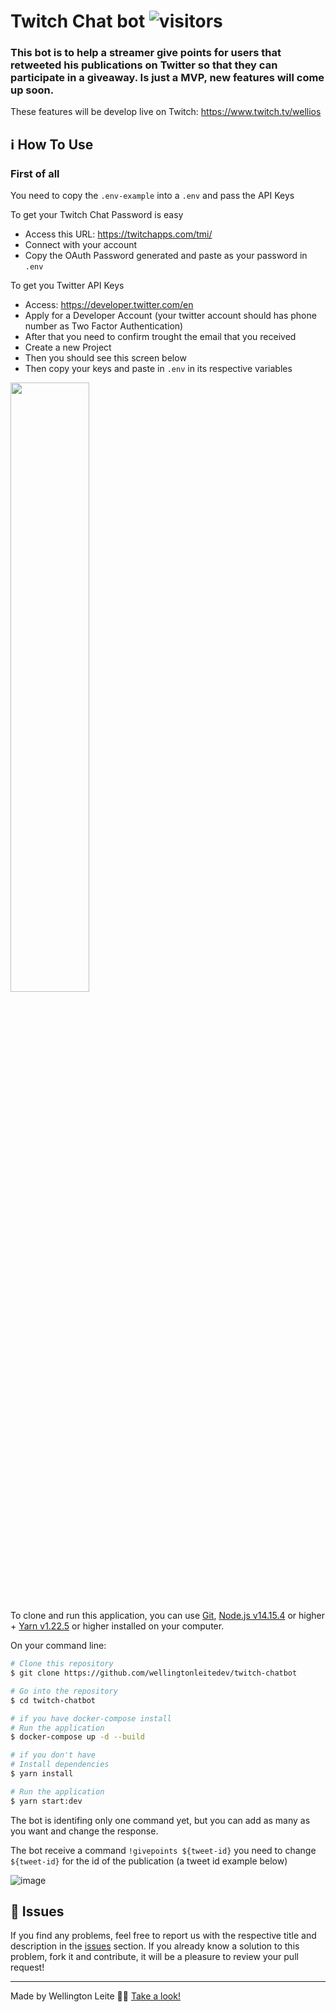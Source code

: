 # Twitch Chat bot ![visitors](https://visitor-badge.laobi.icu/badge?page_id=wellingtonleitedev.twitch-chatbot)

### This bot is to help a streamer give points for users that retweeted his publications on Twitter so that they can participate in a giveaway. Is just a MVP, new features will come up soon.

These features will be develop live on Twitch: https://www.twitch.tv/wellios

## :information_source: How To Use

### First of all

You need to copy the `.env-example` into a `.env` and pass the API Keys

To get your Twitch Chat Password is easy

- Access this URL: https://twitchapps.com/tmi/
- Connect with your account
- Copy the OAuth Password generated and paste as your password in `.env`

To get you Twitter API Keys

- Access: https://developer.twitter.com/en
- Apply for a Developer Account (your twitter account should has phone number as Two Factor Authentication)
- After that you need to confirm trought the email that you received
- Create a new Project
- Then you should see this screen below
- Then copy your keys and paste in `.env` in its respective variables

<!-- ![image](https://user-images.githubusercontent.com/42186618/158093930-9306a0bb-649d-4d9c-ac61-80f17c18d47c.png) -->
<img align="center" width="50%" src="https://user-images.githubusercontent.com/42186618/158093930-9306a0bb-649d-4d9c-ac61-80f17c18d47c.png" />

To clone and run this application, you can use [Git](https://git-scm.com), [Node.js v14.15.4][nodejs] or higher + [Yarn v1.22.5][yarn] or higher installed on your computer.

On your command line:

```bash
# Clone this repository
$ git clone https://github.com/wellingtonleitedev/twitch-chatbot

# Go into the repository
$ cd twitch-chatbot

# if you have docker-compose install
# Run the application
$ docker-compose up -d --build

# if you don't have
# Install dependencies
$ yarn install

# Run the application
$ yarn start:dev
```

The bot is identifing only one command yet, but you can add as many as you want and change the response.

The bot receive a command `!givepoints ${tweet-id}` you need to change `${tweet-id}` for the id of the publication (a tweet id example below)

![image](https://user-images.githubusercontent.com/42186618/158092500-86420643-9f74-405e-8a57-187eac83ed0d.png)

## :bug: Issues

If you find any problems, feel free to report us with the respective title and description in the [issues][repo-issues] section. If you already know a solution to this problem, fork it and contribute, it will be a pleasure to review your pull request!

---------------------------------------------------------------------------------------

Made by Wellington Leite 👨‍💻 [Take a look!](https://www.linkedin.com/in/wellington-leite/)

[nodejs]: https://nodejs.org/
[yarn]: https://yarnpkg.com/
[vc]: https://code.visualstudio.com/
[repo-issues]: https://github.com/wellingtonleitedev/twitch-chatbot/issues
